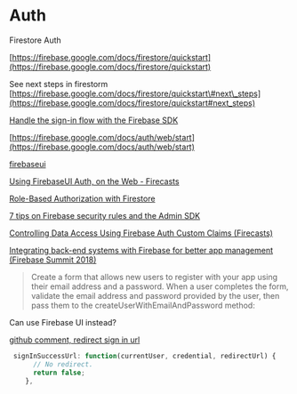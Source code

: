 # Auth

Firestore Auth

[https://firebase.google.com/docs/firestore/quickstart](https://firebase.google.com/docs/firestore/quickstart)

See next steps in firestorm [https://firebase.google.com/docs/firestore/quickstart\#next\_steps](https://firebase.google.com/docs/firestore/quickstart#next_steps)

[Handle the sign-in flow with the Firebase SDK](https://firebase.google.com/docs/auth/web/google-signin?authuser=0#handle_the_sign-in_flow_with_the_firebase_sdk)



[https://firebase.google.com/docs/auth/web/start](https://firebase.google.com/docs/auth/web/start)

[firebaseui](https://firebase.google.com/docs/auth/web/firebaseui)

[Using FirebaseUI Auth, on the Web - Firecasts](https://youtu.be/hb85pYZSJaI)

[Role-Based Authorization with Firestore](https://youtu.be/1PEdd2rtG30)

[7 tips on Firebase security rules and the Admin SDK](https://firebase.googleblog.com/2019/03/firebase-security-rules-admin-sdk-tips.html)

[Controlling Data Access Using Firebase Auth Custom Claims \(Firecasts\)](https://youtu.be/3hj_r_N0qMs)

[Integrating back-end systems with Firebase for better app management \(Firebase Summit 2018\)](https://youtu.be/Hlxby1Mmic8)

> Create a form that allows new users to register with your app using their email address and a password. When a user completes the form, validate the email address and password provided by the user, then pass them to the createUserWithEmailAndPassword method:

Can use Firebase UI instead?

[github comment, redirect sign in url](https://github.com/firebase/firebaseui-web/issues/3#issuecomment-222750104)

```javascript
 signInSuccessUrl: function(currentUser, credential, redirectUrl) {
      // No redirect.
      return false;
    },
```

